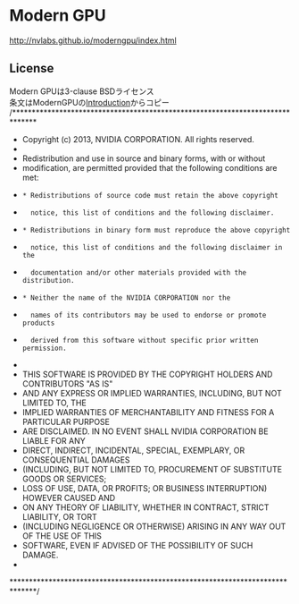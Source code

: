 # Modern GPU

http://nvlabs.github.io/moderngpu/index.html

## License

Modern GPUは3-clause BSDライセンス  
条文はModernGPUの[Introduction](http://nvlabs.github.io/moderngpu/faq.html)からコピー
/******************************************************************************
 * Copyright (c) 2013, NVIDIA CORPORATION.  All rights reserved.
 * 
 * Redistribution and use in source and binary forms, with or without
 * modification, are permitted provided that the following conditions are met:
 *     * Redistributions of source code must retain the above copyright
 *       notice, this list of conditions and the following disclaimer.
 *     * Redistributions in binary form must reproduce the above copyright
 *       notice, this list of conditions and the following disclaimer in the
 *       documentation and/or other materials provided with the distribution.
 *     * Neither the name of the NVIDIA CORPORATION nor the
 *       names of its contributors may be used to endorse or promote products
 *       derived from this software without specific prior written permission.
 * 
 * THIS SOFTWARE IS PROVIDED BY THE COPYRIGHT HOLDERS AND CONTRIBUTORS "AS IS" 
 * AND ANY EXPRESS OR IMPLIED WARRANTIES, INCLUDING, BUT NOT LIMITED TO, THE
 * IMPLIED WARRANTIES OF MERCHANTABILITY AND FITNESS FOR A PARTICULAR PURPOSE 
 * ARE DISCLAIMED. IN NO EVENT SHALL NVIDIA CORPORATION BE LIABLE FOR ANY
 * DIRECT, INDIRECT, INCIDENTAL, SPECIAL, EXEMPLARY, OR CONSEQUENTIAL DAMAGES
 * (INCLUDING, BUT NOT LIMITED TO, PROCUREMENT OF SUBSTITUTE GOODS OR SERVICES;
 * LOSS OF USE, DATA, OR PROFITS; OR BUSINESS INTERRUPTION) HOWEVER CAUSED AND
 * ON ANY THEORY OF LIABILITY, WHETHER IN CONTRACT, STRICT LIABILITY, OR TORT
 * (INCLUDING NEGLIGENCE OR OTHERWISE) ARISING IN ANY WAY OUT OF THE USE OF THIS
 * SOFTWARE, EVEN IF ADVISED OF THE POSSIBILITY OF SUCH DAMAGE.
 *
 ******************************************************************************/
